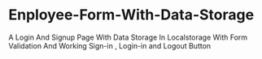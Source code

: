 # Enployee-Form-With-Data-Storage
A Login And Signup Page With Data Storage In Localstorage With Form Validation And Working Sign-in , Login-in and Logout Button 
